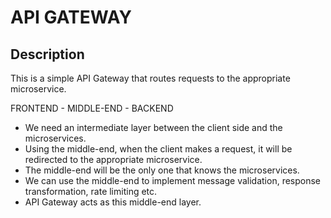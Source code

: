 # API GATEWAY

## Description

This is a simple API Gateway that routes requests to the appropriate microservice.

FRONTEND - MIDDLE-END - BACKEND

- We need an intermediate layer between the client side and the microservices. 
- Using the middle-end, when the client makes a request, it will be redirected to the appropriate microservice. 
- The middle-end will be the only one that knows the microservices.
- We can use the middle-end to implement message validation, response transformation, rate limiting etc.
- API Gateway acts as this middle-end layer.
